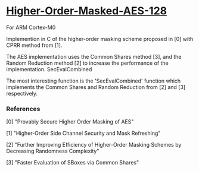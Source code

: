 # [Higher-Order-Masked-AES-128](https://github.com/knarfrank/Higher-Order-Masked-AES-128)
For ARM Cortex-M0



Implemention in C of the higher-order masking scheme proposed in [0] with CPRR method from [1].

The AES implementation uses the Common Shares method [3], and the Random Reduction method [2] to increase the performance of the implementation.
SecEvalCombined

The most interesting function is the 'SecEvalCombined' function which implements the Common Shares and Random Reduction from [2] and [3] respectively.

### References


[0] "Provably Secure Higher Order Masking of AES"

[1] "Higher-Order Side Channel Security and Mask Refreshing"

[2] "Further Improving Efficiency of Higher-Order Masking Schemes by Decreasing Randomness Complexity"

[3] "Faster Evaluation of SBoxes via Common Shares"
